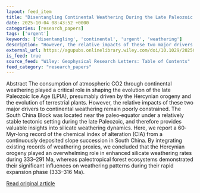 ```yaml
---
layout: feed_item
title: "Disentangling Continental Weathering During the Late Paleozoic Ice Age"
date: 2025-10-04 08:43:52 +0000
categories: [research_papers]
tags: ['urgent']
keywords: ['disentangling', 'continental', 'urgent', 'weathering']
description: "However, the relative impacts of these two major drivers to continental weathering remain poorly constrained"
external_url: https://agupubs.onlinelibrary.wiley.com/doi/10.1029/2025GL117395?af=R
is_feed: true
source_feed: "Wiley: Geophysical Research Letters: Table of Contents"
feed_category: "research_papers"
---
```


Abstract The consumption of atmospheric CO2 through continental weathering played a critical role in shaping the evolution of the late Paleozoic Ice Age (LPIA), presumably driven by the Hercynian orogeny and the evolution of terrestrial plants. However, the relative impacts of these two major drivers to continental weathering remain poorly constrained. The South China Block was located near the paleo‐equator under a relatively stable tectonic setting during the late Paleozoic, and therefore provides valuable insights into silicate weathering dynamics. Here, we report a 60‐Myr‐long record of the chemical index of alteration (CIA) from a continuously deposited slope succession in South China. By integrating existing records of weathering proxies, we concluded that the Hercynian orogeny played an overwhelming role in enhanced silicate weathering rates during 333–291 Ma, whereas paleotropical forest ecosystems demonstrated their significant influences on weathering patterns during their rapid expansion phase (333–316 Ma).

[Read original article](https://agupubs.onlinelibrary.wiley.com/doi/10.1029/2025GL117395?af=R)
